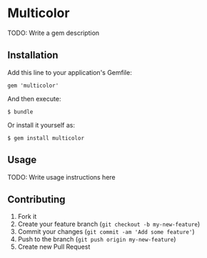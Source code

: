 # Multicolor

TODO: Write a gem description

## Installation

Add this line to your application's Gemfile:

    gem 'multicolor'

And then execute:

    $ bundle

Or install it yourself as:

    $ gem install multicolor

## Usage

TODO: Write usage instructions here

## Contributing

1. Fork it
2. Create your feature branch (`git checkout -b my-new-feature`)
3. Commit your changes (`git commit -am 'Add some feature'`)
4. Push to the branch (`git push origin my-new-feature`)
5. Create new Pull Request
